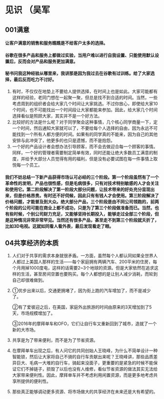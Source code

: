 # 见识 （吴军

## 001满意

#### 让客户满意的销售和服务瞧瞧是不给客户太多的选择。

#### 谷歌在很多产品和服务上都做过实验，当用户难以进行自我设置、只能使用默认设置后，反而会对产品和服务更加满意。

#### 秘书问我这种经验从哪里来，我讲那是因为我过去在谷歌有过训练。给了大家选择，最后反而吃力不讨好。

1. 有时，不仅仅在地垫上不要给人提供选择，在时间上也是如此。大家可能都有这样的经验，老同门想在一起聚一聚，但总是找不到合适的时间。当然，一些考虑周到的组织者会给大家几个时间让大家挑选。不过你放心，即使给大家10个时间，也不可能找出一个时间段让大家都能来参加。因此，给大家几个时间选择看似是照顾大家，其实并不是一个好方法。
2. 比较好的方法是什么呢？对于同学聚会这种事情，几个核心同学商量一下，定一个时间，然后通知大家就可以了，不要给每个人选择的自由，因为永远不可能找到一个所有人都方便的时间。如果有的同学真的不能来，因为自己的其他安排与此冲突了，他更多的也只是遗憾，而不是抱怨。
3. 一个好的产品设计者会想办法引导顾客，而不会去做迎合每一个顾客的事情。同样，一个好的管理者需要制定简单有效，同时还能让绝大多数员工满意的制度，并给予大部分人员觉得有用的福利，但是没有必要试图在每一件事情上取悦每一个员工。

#### 我们不妨总结一下新产品获得市场认可必经的三个阶段。第一个阶段虽然有了一个革命性的发明，产品也很性感，但是毛病很多，只有对技术特别敏感的人才会关注和使用它。第二阶段解决了第一阶段大部分问题，让技术带来的好处充分显现出来，但是价格昂贵。有时还不好伺候，因此只有有钱人才会使用。第三阶段解决了价格问题，才能普及到大众。绝大部分产品，三个阶段是由不同公司领跑的，前两个阶段的公司可能在商业上都不成功，只是为了第三个阶段做准备而已。当然，也有些时候，个别公司财力充足，又能够坚持长期投入，能够走过全部三个阶段，但是这种情况非常非常罕见。当然还有很多产品，甚至走不到第三个阶段就夭折了，比如3D电视。这就如同看人看外表，最后发现看走了眼。

## 04共享经济的本质

1. 人们对于共享的需求本身就很矛盾。一方面，虽然每个人都认同如果全世界人人都过上美国人那样的生活——每个家庭拥有两辆汽车、200平米的住房，每个月用掉1000度电，这样的话需要2~3个地球的资源。但是大家依然在追求这样的生活，甚至房间空置也要购买。每个人都想的是让别人减少消耗，而轮到自己却很难做到。

2. ①优步出来以后，交通更拥堵了，因为街上跑的汽车增加了，而不是减少了。

   ②有了爱彼迎之后，在美国，家庭外出旅游的时间由原来的3天增加到了5天，市场规模增加了。

   ③2016年的摩拜单车和OFO，它们让自行车又重新回到了城市，造就了一个新的大市场。

3. 共享是为了带来便利，而不是为了节省资源。

4. 在摩拜单车出现之后，有人问它的共同创始人王晓峰，为什么不简单设计一种智能锁，然后让大家将自己不骑的自行车贡献出来呢？王晓峰讲，那些品质差异巨大、毛病一大堆的自行车，骑起来没面子，更重要的是紧急的时候不能保证它们不掉链子，损毁了以后也没有人维修，看似节省资源的做法其实无法给大家带来便利性。因此，摩拜单车并不考虑利用闲置资源，而是更多地考虑共享所提供的便利性。

5. 那些真正能够调动更多资源、将市场做大的共享经济在未来还是大有希望的。